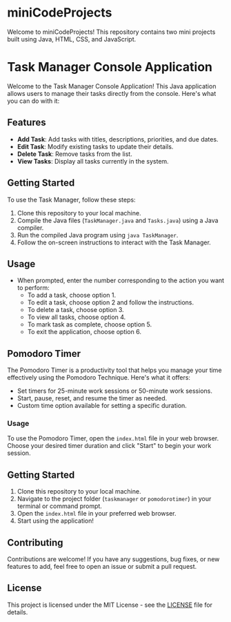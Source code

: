# miniCodeProjects

Welcome to miniCodeProjects! This repository contains two mini projects built using Java, HTML, CSS, and JavaScript.

# Task Manager Console Application

Welcome to the Task Manager Console Application! This Java application allows users to manage their tasks directly from the console. Here's what you can do with it:

## Features
- **Add Task**: Add tasks with titles, descriptions, priorities, and due dates.
- **Edit Task**: Modify existing tasks to update their details.
- **Delete Task**: Remove tasks from the list.
- **View Tasks**: Display all tasks currently in the system.

## Getting Started
To use the Task Manager, follow these steps:
1. Clone this repository to your local machine.
2. Compile the Java files (`TaskManager.java` and `Tasks.java`) using a Java compiler.
3. Run the compiled Java program using `java TaskManager`.
4. Follow the on-screen instructions to interact with the Task Manager.

## Usage
- When prompted, enter the number corresponding to the action you want to perform:
  - To add a task, choose option 1.
  - To edit a task, choose option 2 and follow the instructions.
  - To delete a task, choose option 3.
  - To view all tasks, choose option 4.
  - To mark task as complete, choose option 5.
  - To exit the application, choose option 6.

## Pomodoro Timer

The Pomodoro Timer is a productivity tool that helps you manage your time effectively using the Pomodoro Technique. Here's what it offers:
- Set timers for 25-minute work sessions or 50-minute work sessions.
- Start, pause, reset, and resume the timer as needed.
- Custom time option available for setting a specific duration.

### Usage
To use the Pomodoro Timer, open the `index.html` file in your web browser. Choose your desired timer duration and click "Start" to begin your work session.

## Getting Started
1. Clone this repository to your local machine.
2. Navigate to the project folder (`taskmanager` or `pomodorotimer`) in your terminal or command prompt.
3. Open the `index.html` file in your preferred web browser.
4. Start using the application!

## Contributing
Contributions are welcome! If you have any suggestions, bug fixes, or new features to add, feel free to open an issue or submit a pull request.

## License
This project is licensed under the MIT License - see the [LICENSE](LICENSE) file for details.

